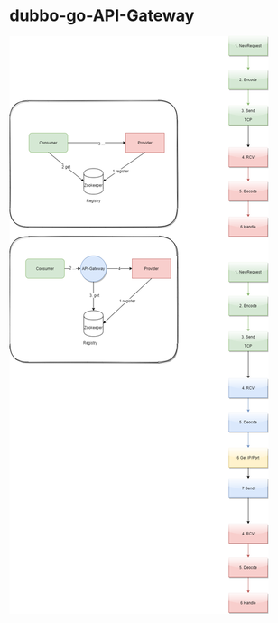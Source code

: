 # dubbo-go-API-Gateway

![dubbo-go](https://github.com/YuzeZhang/dubbo-go-API-Gateway/raw/master/API-Gateway.png)

